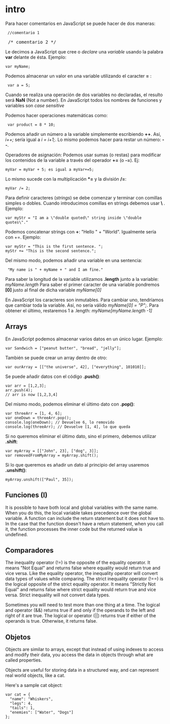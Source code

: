 # intro
Para hacer comentarios en JavaScript se puede hacer de dos maneras:
<pre><code> //comentario 1 </pre></code>
<pre></code> /* comentario 2 */ </pre></code>

Le decimos a JavaScript que cree o <i>declare</i> una <i>variable</i> usando la palabra <b>var</b> delante de ésta. Ejemplo:
<pre><code>var myName;</pre></code>
Podemos almacenar un valor en una variable utilizando el caracter <b>=</b> :
<pre><code> var a = 5; </pre></code>

Cuando se realiza una operación de dos variables no declaradas, el resulto será <b>NaN</b> (Not a number).
En JavaScript todos los nombres de funciones y variables son <i>case sensitive</i>

Podemos hacer operaciones matemáticas como:
<pre><code> var product = 8 * 10;</pre></code>

Podemos añadir un número a la variable simplemente escribiendo <b>++</b>. Así, <i>i++;</i> sería igual a <i>i = i+1;</i>.
Lo mismo podemos hacer para restar un número: <b>--</b>. 

Operadores de asignación: Podemos usar sumas (o restas) para modificar los contenidos de la variable a través del operador <b>+=</b> (o <b>-=</b>). Ej:
<pre><code>myVar = myVar + 5; es igual a myVar+=5;</pre></code>
Lo mismo sucede con la multiplicación <b>*=</b> y la división <b>/=</b>:
<pre><code>myVar /= 2;</pre></code>

Para definir caracteres (<i>strings</i>) se debe comenzar y terminar con comillas simples o dobles. Cuando introducimos comillas en strings debemos usar <b> \ </b>. Ejemplo:
<pre><code>var myStr = "I am a \"double quoted\" string inside \"double quotes\"."</pre></code>

Podemos concatenar strings con <b>+</b>: "Hello " + "World". Igualmente sería con +=. Ejemplo:
<pre><code>var myStr = "This is the first sentence. ";
myStr += "This is the second sentence.";</pre></code>
Del mismo modo, podemos añadir una variable en una sentencia:
<pre><code> "My name is " + myName + " and I am fine."</pre></code>

Para saber la longitud de la variable utilizamos <b>.length</b> junto a la variable: <i>myName.length</i>
Para saber el primer caracter de una variable pondremos <b>[0]</b> justo al final de dicha variable <i>myName[0]</i>

En JavaScript los caracteres son inmutables. Para cambiar uno, tendríamos que cambiar toda la variable. Así, no sería válido <i>myName[0] = "P";</i>. Para obtener el último, restaremos 1 a .length: <i>myName[myName.length -1]</i>

Arrays
----

En JavaScript podemos almacenar varios datos en un único lugar. Ejemplo:
<pre><code>var Sandwich = ["peanut butter", "bread", "jelly"];</pre></code>
También se puede crear un array dentro de otro:
<pre><code>var ourArray = [["the universe", 42], ["everything", 101010]];</pre></code>

Se puede añadir datos con el código <b>.push()</b>:
<pre><code>var arr = [1,2,3];
arr.push(4);
// arr is now [1,2,3,4]</pre></code>
Del mismo modo, podemos eliminar el último dato con <b>.pop()</b>:
<pre><code>var threeArr = [1, 4, 6];
var oneDown = threeArr.pop();
console.log(oneDown); // Devuelve 6, lo removido
console.log(threeArr); // Devuelve [1, 4], lo que queda</pre></code>
Si no queremos eliminar el último dato, sino el primero, debemos utilizar <b>.shift</b>:
<pre><code>var myArray = [["John", 23], ["dog", 3]];
var removedFromMyArray = myArray.shift();</pre></code>
Si lo que queremos es añadir un dato al principio del array usaremos <b>.unshift()</b>:
<pre><code>myArray.unshift(["Paul", 35]);</pre></code>

Funciones (I)
---

It is possible to have both local and global variables with the same name. When you do this, the local variable takes precedence over the global variable.
A function can include the return statement but it does not have to. In the case that the function doesn't have a return statement, when you call it, the function processes the inner code but the returned value is undefined.

Comparadores
---
The inequality operator (!=) is the opposite of the equality operator. It means "Not Equal" and returns false where equality would return true and vice versa. Like the equality operator, the inequality operator will convert data types of values while comparing.
The strict inequality operator (!==) is the logical opposite of the strict equality operator. It means "Strictly Not Equal" and returns false where strict equality would return true and vice versa. Strict inequality will not convert data types.


Sometimes you will need to test more than one thing at a time. The logical and operator (&&) returns true if and only if the operands to the left and right of it are true.
The logical or operator (||) returns true if either of the operands is true. Otherwise, it returns false.

Objetos
--

Objects are similar to arrays, except that instead of using indexes to access and modify their data, you access the data in objects through what are called properties.

Objects are useful for storing data in a structured way, and can represent real world objects, like a cat.

Here's a sample cat object:

<pre><code>var cat = {
  "name": "Whiskers",
  "legs": 4,
  "tails": 1,
  "enemies": ["Water", "Dogs"]
};</pre></code>
